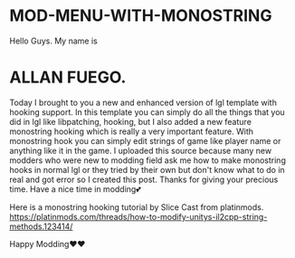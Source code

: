# MOD-MENU-WITH-MONOSTRING
Hello Guys.
My name is 
# **ALLAN FUEGO.**
Today I brought to you a new and enhanced version of lgl template with hooking support. 
In this template you can simply do all the things that you did in lgl like libpatching, hooking, but I also added a new feature monostring hooking which is really a very important feature. 
With monostring hook you can simply edit strings of game like player name or anything like it in the game.
I uploaded this source because many new modders who were new to modding field ask me how to make monostring hooks in normal lgl or they tried by their own but don't know what to do in real and got error so I created this post. Thanks for giving your precious time. 
Have a nice time in modding💕

Here is a monostring hooking tutorial by Slice Cast from platinmods.
https://platinmods.com/threads/how-to-modify-unitys-il2cpp-string-methods.123414/

Happy Modding❤️❤️
